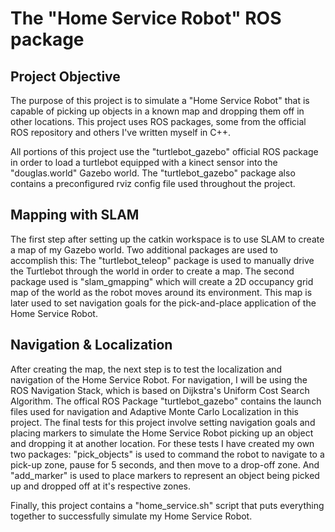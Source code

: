 # The "Home Service Robot" ROS package

## Project Objective

The purpose of this project is to simulate a "Home Service Robot" that is capable of picking up objects in a known map and dropping them off in other locations. This project uses ROS packages, some from the official ROS repository and others I've written myself in C++.

All portions of this project use the "turtlebot_gazebo" official ROS package in order to load a turtlebot equipped with a kinect sensor into the "douglas.world" Gazebo world. The "turtlebot_gazebo" package also contains a preconfigured rviz config file used throughout the project.

## Mapping with SLAM

The first step after setting up the catkin workspace is to use SLAM to create a map of my Gazebo world. Two additional packages are used to accomplish this: The "turtlebot_teleop" package is used to manually drive the Turtlebot through the world in order to create a map. The second package used is "slam_gmapping" which will create a 2D occupancy grid map of the world as the robot moves around its environment. This map is later used to set navigation goals for the pick-and-place application of the Home Service Robot.

## Navigation & Localization

After creating the map, the next step is to test the localization and navigation of the Home Service Robot. For navigation, I will be using the ROS Navigation Stack, which is based on Dijkstra's Uniform Cost Search Algorithm. The offical ROS Package "turtlebot_gazebo" contains the launch files used for navigation and Adaptive Monte Carlo Localization in this project. The final tests for this project involve setting navigation goals and placing markers to simulate the Home Service Robot picking up an object and dropping it at another location. For these tests I have created my own two packages: "pick_objects" is used to command the robot to navigate to a pick-up zone, pause for 5 seconds, and then move to a drop-off zone. And "add_marker" is used to place markers to represent an object being picked up and dropped off at it's respective zones.

Finally, this project contains a "home_service.sh" script that puts everything together to successfully simulate my Home Service Robot.
